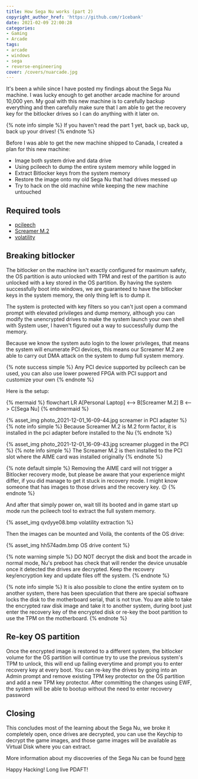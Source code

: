 ```yaml
---
title: How Sega Nu works (part 2)
copyright_author_href: 'https://github.com/r1cebank'
date: 2021-02-09 22:00:28
categories:
- Gaming
- Arcade
tags:
- arcade
- windows
- sega
- reverse-engineering
cover: /covers/nuarcade.jpg
---
```

It's been a while since I have posted my findings about the Sega Nu machine. I was lucky enough to get another arcade machine for around 10,000 yen. My goal with this new machine is to carefully backup everything and then carefully make sure that I am able to get the recovery key for the bitlocker drives so I can do anything with it later on.

{% note info simple %}
If you haven't read the part 1 yet, back up, back up, back up your drives!
{% endnote %}

Before I was able to get the new machine shipped to Canada, I created a plan for this new machine:

* Image both system drive and data drive
* Using pcileech to dump the entire system memory while logged in
* Extract Bitlocker keys from the system memory
* Restore the image onto my old Sega Nu that had drives messed up
* Try to hack on the old machine while keeping the new machine untouched

## Required tools

* [pcileech](https://github.com/ufrisk/pcileech)
* [Screamer M.2](https://shop.lambdaconcept.com/home/43-screamer-m2.html)
* [volatility](https://github.com/volatilityfoundation/volatility)

## Breaking bitlocker
The bitlocker on the machine isn't exactly configured for maximum safety, the OS partition is auto unlocked with TPM and rest of the partition is auto unlocked with a key stored in the OS partition. By having the system successfully boot into windows, we are guaranteed to have the bitlocker keys in the system memory, the only thing left is to dump it.

The system is protected with key filters so you can't just open a command prompt with elevated privileges and dump memory, although you can modify the unencrypted drives to make the system launch your own shell with System user, I haven't figured out a way to successfully dump the memory.

Because we know the system auto login to the lower privileges, that means the system will enumerate PCI devices, this means our Screamer M.2 are able to carry out DMA attack on the system to dump full system memory. 

{% note success simple %}
Any PCI device supported by pcileech can be used, you can also use lower powered FPGA with PCI support and customize your own
{% endnote %}

Here is the setup:

{% mermaid %}
flowchart LR
    A[Personal Laptop] <--> B[Screamer M.2]
    B <--> C[Sega Nu]
{% endmermaid %}


{% asset_img photo_2021-12-01_16-09-44.jpg screamer in PCI adapter %}
{% note info simple %}
Because Screamer M.2 is M.2 form factor, it is installed in the pci adapter before installed to the Nu
{% endnote %}

{% asset_img photo_2021-12-01_16-09-43.jpg screamer plugged in the PCI %}
{% note info simple %}
The Screamer M.2 is then installed to the PCI slot where the AIME card was installed originally
{% endnote %}


{% note default simple %}
Removing the AIME card will not trigger a Bitlocker recovery mode, but please be aware that your experience might differ, if you did manage to get it stuck in recovery mode. I might know someone that has images to those drives and the recovery key. 😉
{% endnote %}

And after that simply power on, wait till its booted and in game start up mode run the pcileech tool to extract the full system memory.

{% asset_img qvdyye08.bmp volatility extraction %}

Then the images can be mounted and Voilà, the contents of the OS drive:

{% asset_img hh574adm.bmp OS drive content %}

{% note warning simple %}
DO NOT decrypt the disk and boot the arcade in normal mode, Nu's preboot has check that will render the device unusable once it detected the drives are decrypted. Keep the recovery key/encryption key and update files off the system.
{% endnote %}

{% note info simple %}
It is also possible to clone the entire system on to another system, there has been speculation that there are special software locks the disk to the motherboard serial, that is not true. You are able to take the encrypted raw disk image and take it to another system, during boot just enter the recovery key of the encrypted disk or re-key the boot partition to use the TPM on the motherboard.
{% endnote %}

## Re-key OS partition
Once the encrypted image is restored to a different system, the bitlocker volume for the OS partition will continue try to use the previous system's TPM to unlock, this will end up failing everytime and prompt you to enter recovery key at every boot. You can re-key the drives by going into an Admin prompt and remove existing TPM key protector on the OS partition and add a new TPM key protector. After committing the changes using EWF, the system will be able to bootup without the need to enter recovery password

## Closing
This concludes most of the learning about the Sega Nu, we broke it completely open, once drives are decrypted, you can use the Keychip to decrypt the game images, and those game images will be available as Virtual Disk where you can extract.

More information about my discoveries of the Sega Nu can be found [here](https://github.com/diva-eng/sega-nu)

Happy Hacking! Long live PDAFT!